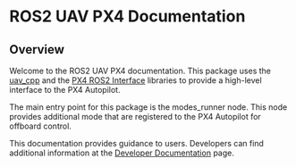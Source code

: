 # ROS2 UAV PX4 Documentation

## Overview

Welcome to the ROS2 UAV PX4 documentation. This package uses the [uav_cpp](https://github.com/Robotsix-UAV/uav_cpp) and the [PX4 ROS2 Interface](https://github.com/Auterion/px4-ros2-interface-lib) libraries to provide a high-level interface to the PX4 Autopilot.

The main entry point for this package is the modes_runner node. This node provides additional mode that are registered to the PX4 Autopilot for offboard control.

This documentation provides guidance to users. Developers can find additional information at the [Developer Documentation](dev/ros2_uav_px4) page.

<!-- TODO(robotsix-longterm) User documentation -->